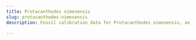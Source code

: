 ```yaml
---
title: Protacanthodes nimesensis
slug: protacanthodes-nimesensis
description: Fossil calibration data for Protacanthodes nimesensis, an extinct species of fish. Includes taxonomy authority and locality references, and cross-references to living taxa.

---
```

